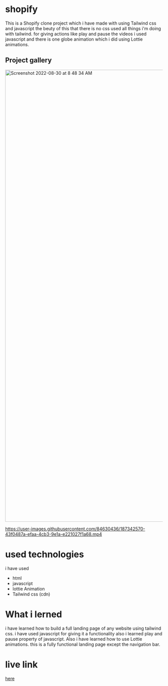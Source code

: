 # shopify
This is a Shopify clone project which i have made with using Tailwind css and javascript the beuty of this that there is no css used all things i'm doing with tailwind. for giving actions like play and pause the videos i used javascript and there is one globe animation which i did using Lottie animations.

## Project gallery
<img width="1440" alt="Screenshot 2022-08-30 at 8 48 34 AM" src="https://user-images.githubusercontent.com/84630436/187341347-76829d24-7d36-4c84-b492-7da7643169c5.png">

https://user-images.githubusercontent.com/84630436/187342570-43f0487a-efaa-4cb3-9e1a-e221027f1a68.mp4

# used technologies 
i have used 
- html
- javascript 
- lottie Animation 
- Tailwind css (cdn)

# What i lerned 
i have learned how to build a full landing page of any website using tailwind css. i have used javascript for giving it a functionality also i learned play and pause property of javascript. Also i have learned how to use Lottie animations. this is a fully functional landing page except the navigation bar.

# live link 

 [here](https://genuine-beijinho-67e99a.netlify.app/)
